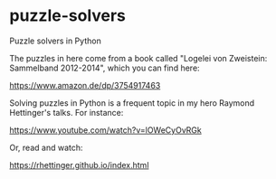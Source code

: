 # puzzle-solvers

Puzzle solvers in Python

The puzzles in here come from a book called "Logelei von Zweistein:
Sammelband 2012-2014", which you can find here:

https://www.amazon.de/dp/3754917463

Solving puzzles in Python is a frequent topic in my hero Raymond Hettinger's
talks. For instance:

https://www.youtube.com/watch?v=lOWeCyOvRGk

Or, read and watch:

https://rhettinger.github.io/index.html
